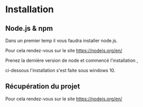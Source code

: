 # Installation

## Node.js & npm

Dans un premier temp il vous faudra installer node.js.

Pour cela rendez-vous sur le site https://nodejs.org/en/

Prenez la dernière version de node et commencé l'installation ,

ci-dessous l'installation s'est faite sous windows 10.

## Récupération du projet

Pour cela rendez-vous sur le site https://nodejs.org/en/